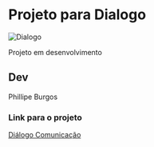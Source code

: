 # Projeto para Dialogo

 ![Dialogo](https://static.wixstatic.com/media/04d65d_9cac6ccee3854b13915b00a55dfba7f5.png/v1/fill/w_255,h_130,al_c,usm_0.66_1.00_0.01/04d65d_9cac6ccee3854b13915b00a55dfba7f5.png)

Projeto em desenvolvimento

## Dev
Phillipe Burgos

### Link para o projeto
 [Diálogo Comunicação](http://www.faladialogo.com.br/#!adialogo/cjg9)
 